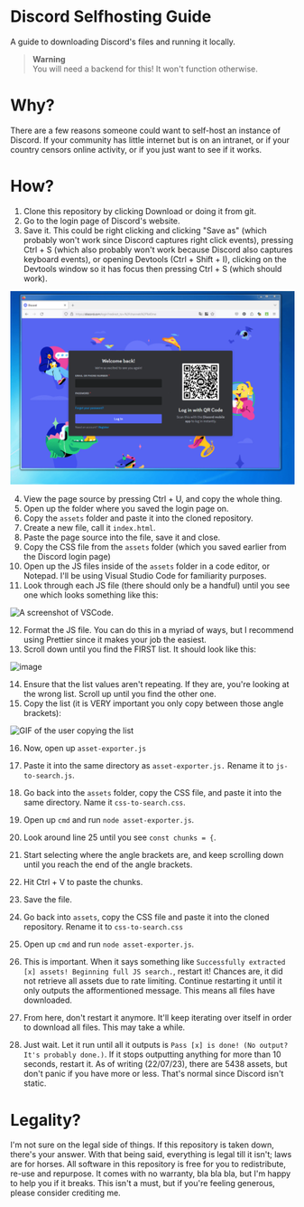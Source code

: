 # Discord Selfhosting Guide
A guide to downloading Discord's files and running it locally.

> **Warning**<br>
> You will need a backend for this! It won't function otherwise.

# Why?
There are a few reasons someone could want to self-host an instance of Discord. If your community has little internet but is on an intranet, or if your country censors online activity, or if you just want to see if it works.

# How?
1. Clone this repository by clicking Download or doing it from git.
2. Go to the login page of Discord's website.
3. Save it. This could be right clicking and clicking "Save as" (which probably won't work since Discord captures right click events), pressing Ctrl + S (which also probably won't work because Discord also captures keyboard events), or opening Devtools (Ctrl + Shift + I), clicking on the Devtools window so it has focus then pressing Ctrl + S (which should work). 

![A GIF of a user saving the aforementioned page.](https://github.com/not-nullptr/discord-selfhosting-guide/blob/main/resources/savepage.gif)

4. View the page source by pressing Ctrl + U, and copy the whole thing.
5. Open up the folder where you saved the login page on.
6. Copy the `assets` folder and paste it into the cloned repository.
7. Create a new file, call it `index.html`.
8. Paste the page source into the file, save it and close.
9. Copy the CSS file from the `assets` folder (which you saved earlier from the Discord login page) 
10. Open up the JS files inside of the `assets` folder in a code editor, or Notepad. I'll be using Visual Studio Code for familiarity purposes.
11. Look through each JS file (there should only be a handful) until you see one which looks something like this:

![A screenshot of VSCode.](https://github.com/not-nullptr/discord-selfhosting-guide/assets/62841684/8755c08c-caf5-479e-be73-1e414bafc706)

12. Format the JS file. You can do this in a myriad of ways, but I recommend using Prettier since it makes your job the easiest.
13. Scroll down until you find the FIRST list. It should look like this:

![image](https://github.com/not-nullptr/discord-selfhosting-guide/assets/62841684/ef4a4e11-ae9d-4611-97f6-75dbc039f915)

14. Ensure that the list values aren't repeating. If they are, you're looking at the wrong list. Scroll up until you find the other one.
15. Copy the list (it is VERY important you only copy between those angle brackets):

![GIF of the user copying the list](https://github.com/not-nullptr/discord-selfhosting-guide/blob/main/resources/copylist.gif)

16. Now, open up `asset-exporter.js`

12. Paste it into the same directory as `asset-exporter.js.` Rename it to `js-to-search.js`.
13. Go back into the `assets` folder, copy the CSS file, and paste it into the same directory. Name it `css-to-search.css`.
14. Open up `cmd` and run `node asset-exporter.js`.
15. Look around line 25 until you see `const chunks = {`.
16. Start selecting where the angle brackets are, and keep scrolling down until you reach the end of the angle brackets.
17. Hit Ctrl + V to paste the chunks.
18. Save the file.
19. Go back into `assets`, copy the CSS file and paste it into the cloned repository. Rename it to `css-to-search.css`
20. Open up `cmd` and run `node asset-exporter.js`. 
21. This is important. When it says something like `Successfully extracted [x] assets! Beginning full JS search.`, restart it! Chances are, it did not retrieve all assets due to rate limiting. Continue restarting it until it only outputs the afformentioned message. This means all files have downloaded.
22. From here, don't restart it anymore. It'll keep iterating over itself in order to download all files. This may take a while.
23. Just wait. Let it run until all it outputs is `Pass [x] is done! (No output? It's probably done.)`. If it stops outputting anything for more than 10 seconds, restart it. As of writing (22/07/23), there are 5438 assets, but don't panic if you have more or less. That's normal since Discord isn't static.

# Legality?
I'm not sure on the legal side of things. If this repository is taken down, there's your answer. With that being said, everything is legal till it isn't; laws are for horses. All software in this repository is free for you to redistribute, re-use and repurpose. It comes with no warranty, bla bla bla, but I'm happy to help you if it breaks. This isn't a must, but if you're feeling generous, please consider crediting me.


